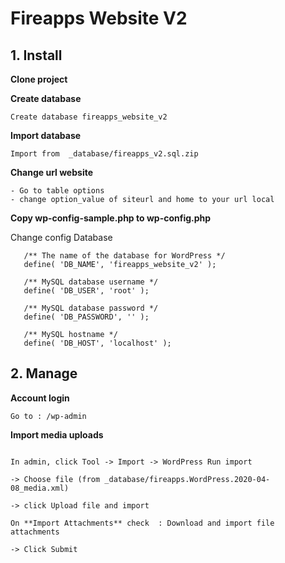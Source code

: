 # Fireapps Website V2


## 1. Install 

**Clone project**

**Create database**
```
Create database fireapps_website_v2
```

**Import database**

```
Import from  _database/fireapps_v2.sql.zip
```

**Change url website**
```
- Go to table options
- change option_value of siteurl and home to your url local
```

**Copy wp-config-sample.php to wp-config.php**

Change config Database
```
   /** The name of the database for WordPress */
   define( 'DB_NAME', 'fireapps_website_v2' );
   
   /** MySQL database username */
   define( 'DB_USER', 'root' );
   
   /** MySQL database password */
   define( 'DB_PASSWORD', '' );
   
   /** MySQL hostname */
   define( 'DB_HOST', 'localhost' );
```

## 2. Manage 

**Account login**
```
Go to : /wp-admin
```

**Import media uploads**

```

In admin, click Tool -> Import -> WordPress Run import 

-> Choose file (from _database/fireapps.WordPress.2020-04-08_media.xml)

-> click Upload file and import

On **Import Attachments** check  : Download and import file attachments 

-> Click Submit


```
